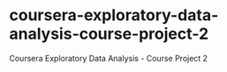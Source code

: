 # coursera-exploratory-data-analysis-course-project-2
Coursera Exploratory Data Analysis - Course Project 2
